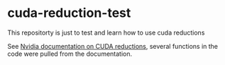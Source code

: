 # cuda-reduction-test

This repositorty is just to test and learn how to use cuda reductions

See [Nvidia documentation on CUDA reductions](https://devblogs.nvidia.com/faster-parallel-reductions-kepler/), several functions in the code were pulled from the documentation.
